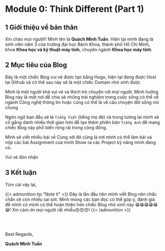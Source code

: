 # Module 0: Think Different (Part 1)


## 1 Giới thiệu về bản thân

Xin chào mọi người!! Mình tên là **Quách Minh Tuấn**. Hiện tại mình đang là sinh viên năm 3 của trường đại học Bách Khoa, thành phố Hồ Chí Minh, khoa **Khoa học và kỹ thuật máy tính**, chuyên ngành **Khoa học máy tính**.

<!--more-->
## 2 Mục tiêu của Blog
Đây là một chiếc Blog vui vẻ được tạo bằng Hugo, hiện tại đang được Host tại Github và có thể sau này sẽ là một chiếc Domain nhỏ xinh được 

Mình là một người khá vui vẻ và thích trò chuyện với mọi người. Mình hướng Blog này là một nơi để chia sẻ những trải nghiệm trong cuộc sống có thể về ngành Công nghệ thông tin hoặc cũng có thể là về câu chuyện đời sống nói chung

Ngôn ngữ ban đầu sẽ là `Tiếng Việt` (tiếng mẹ đẻ) và trong tương lai mình sẽ cố gắng dành nhiều thời gian hơn để tạo thêm phiên bản `Tiếng Anh` để mang chiếc Blog này phổ biến rộng rãi trong cộng đồng.


Mình sẽ viết nhiều bài về 
Cùng với đó cũng là nơi mình có thể làm bài và nộp các bài Assignment của mình
Show ra các Project kỹ năng mình đang có. 

Vui vẻ đón nhận

## 3 Kết luận
Túm cái váy lại,   

{{< admonition tip "Note tí" >}}
Đây là lần đầu tiên mình viết Blog nên chắc chắn sẽ còn nhiều sai sót. Mình mong các bạn đọc có thể góp ý, đánh giá để mình có mình có thể hoàn thiện hơn chiếc Blog nhỏ xinh này 😁😁😁😁😁😁! Xin cảm ơn mọi người rất nhiều😍😍😍!
{{< /admonition >}}


<br>  
<br>

Best Regards,  

**Quách Minh Tuấn**




